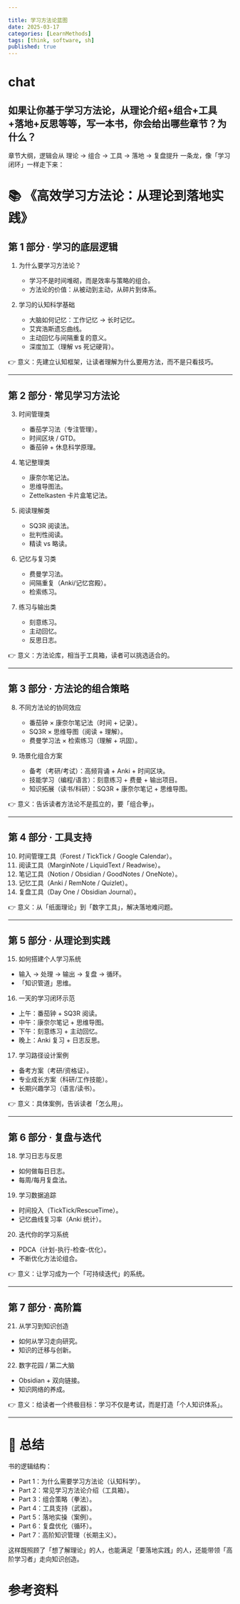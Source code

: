 ```yaml
---

title: 学习方法论蓝图
date: 2025-03-17
categories: [LearnMethods]
tags: [think, software, sh]
published: true
---
```



# chat

## 如果让你基于学习方法论，从理论介绍+组合+工具+落地+反思等等，写一本书，你会给出哪些章节？为什么？


章节大纲，逻辑会从 理论 → 组合 → 工具 → 落地 → 复盘提升 一条龙，像「学习闭环」一样走下来：

# 📚 《高效学习方法论：从理论到落地实践》

## 第 1 部分 · 学习的底层逻辑

1. 为什么要学习方法论？

   * 学习不是时间堆砌，而是效率与策略的组合。
   * 方法论的价值：从被动到主动，从碎片到体系。
2. 学习的认知科学基础

   * 大脑如何记忆：工作记忆 → 长时记忆。
   * 艾宾浩斯遗忘曲线。
   * 主动回忆与间隔重复的意义。
   * 深度加工（理解 vs 死记硬背）。

👉 意义：先建立认知框架，让读者理解为什么要用方法，而不是只看技巧。

---

## 第 2 部分 · 常见学习方法论

3. 时间管理类

   * 番茄学习法（专注管理）。
   * 时间区块 / GTD。
   * 番茄钟 + 休息科学原理。
4. 笔记整理类

   * 康奈尔笔记法。
   * 思维导图法。
   * Zettelkasten 卡片盒笔记法。
5. 阅读理解类

   * SQ3R 阅读法。
   * 批判性阅读。
   * 精读 vs 略读。
6. 记忆与复习类

   * 费曼学习法。
   * 间隔重复（Anki/记忆宫殿）。
   * 检索练习。
7. 练习与输出类

   * 刻意练习。
   * 主动回忆。
   * 反思日志。

👉 意义：方法论库，相当于工具箱，读者可以挑选适合的。

---

## 第 3 部分 · 方法论的组合策略

8. 不同方法论的协同效应

   * 番茄钟 × 康奈尔笔记法（时间 + 记录）。
   * SQ3R × 思维导图（阅读 + 理解）。
   * 费曼学习法 × 检索练习（理解 + 巩固）。
9. 场景化组合方案

   * 备考（考研/考试）：高频背诵 + Anki + 时间区块。
   * 技能学习（编程/语言）：刻意练习 + 费曼 + 输出项目。
   * 知识拓展（读书/科研）：SQ3R + 康奈尔笔记 + 思维导图。

👉 意义：告诉读者方法论不是孤立的，要「组合拳」。

---

## 第 4 部分 · 工具支持

10. 时间管理工具（Forest / TickTick / Google Calendar）。
11. 阅读工具（MarginNote / LiquidText / Readwise）。
12. 笔记工具（Notion / Obsidian / GoodNotes / OneNote）。
13. 记忆工具（Anki / RemNote / Quizlet）。
14. 复盘工具（Day One / Obsidian Journal）。

👉 意义：从「纸面理论」到「数字工具」，解决落地难问题。

---

## 第 5 部分 · 从理论到实践

15. 如何搭建个人学习系统

* 输入 → 处理 → 输出 → 复盘 → 循环。
* 「知识管道」思维。

16. 一天的学习闭环示范

* 上午：番茄钟 + SQ3R 阅读。
* 中午：康奈尔笔记 + 思维导图。
* 下午：刻意练习 + 主动回忆。
* 晚上：Anki 复习 + 日志反思。

17. 学习路径设计案例

* 备考方案（考研/资格证）。
* 专业成长方案（科研/工作技能）。
* 长期兴趣学习（语言/读书）。

👉 意义：具体案例，告诉读者「怎么用」。

---

## 第 6 部分 · 复盘与迭代

18. 学习日志与反思

* 如何做每日日志。
* 每周/每月复盘法。

19. 学习数据追踪

* 时间投入（TickTick/RescueTime）。
* 记忆曲线复习率（Anki 统计）。

20. 迭代你的学习系统

* PDCA（计划-执行-检查-优化）。
* 不断优化方法论组合。

👉 意义：让学习成为一个「可持续迭代」的系统。

---

## 第 7 部分 · 高阶篇

21. 从学习到知识创造

* 如何从学习走向研究。
* 知识的迁移与创新。

22. 数字花园 / 第二大脑

* Obsidian + 双向链接。
* 知识网络的养成。

👉 意义：给读者一个终极目标：学习不仅是考试，而是打造「个人知识体系」。

---

# 🔑 总结

书的逻辑结构：

* Part 1：为什么需要学习方法论（认知科学）。
* Part 2：常见学习方法论介绍（工具箱）。
* Part 3：组合策略（拳法）。
* Part 4：工具支持（武器）。
* Part 5：落地实操（案例）。
* Part 6：复盘优化（循环）。
* Part 7：高阶知识管理（长期主义）。

这样既照顾了「想了解理论」的人，也能满足「要落地实践」的人，还能带领「高阶学习者」走向知识创造。


# 参考资料

